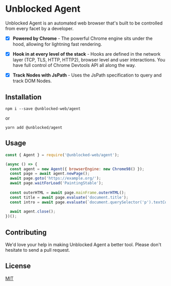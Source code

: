 # Unblocked Agent

Unblocked Agent is an automated web browser that's built to be controlled from every facet by a developer.

- [x] **Powered by Chrome** - The powerful Chrome engine sits under the hood, allowing for lightning fast rendering.
- [x] **Hook in at every level of the stack** - Hooks are defined in the network layer (TCP, TLS, HTTP, HTTP2), browser level and user interactions. You have full control of Chrome Devtools API all along the way.
- [x] **Track Nodes with JsPath** - Uses the JsPath specification to query and track DOM Nodes.


## Installation

```shell script
npm i --save @unblocked-web/agent
```

or

```shell script
yarn add @unblocked/agent
```

## Usage


```js
const { Agent } = require('@unblocked-web/agent');

(async () => {
  const agent = new Agent({ browserEngine: new Chrome98() });
  const page = await agent.newPage();
  await page.goto('https://example.org/');
  await page.waitForLoad('PaintingStable');
  
  const outerHTML = await page.mainFrame.outerHTML();
  const title = await page.evaluate('document.title');
  const intro = await page.evaluate(`document.querySelector('p').textContent`);
    
  await agent.close();
})();
```


## Contributing

We'd love your help in making Unblocked Agent a better tool. Please don't hesitate to send a pull request.

## License

[MIT](LICENSE.md)
